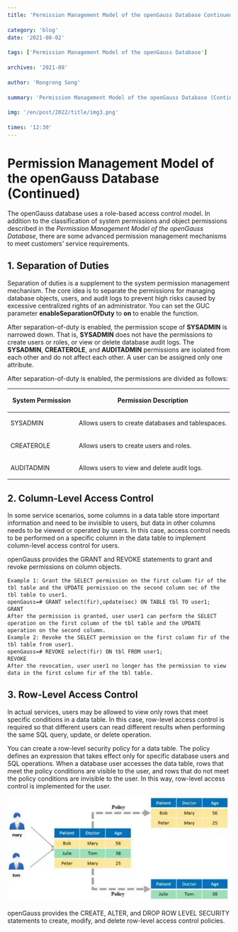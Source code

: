 ```yaml
---
title: 'Permission Management Model of the openGauss Database Continued'

category: 'blog'
date: '2021-08-02'

tags: ['Permission Management Model of the openGauss Database']

archives: '2021-08'

author: 'Rongrong Song'

summary: 'Permission Management Model of the openGauss Database (Continued)'

img: '/en/post/2022/title/img3.png'

times: '12:30'
---
```


# Permission Management Model of the openGauss Database \(Continued\)<a name="ZH-CN_TOPIC_0000001206306728"></a>

The openGauss database uses a role-based access control model. In addition to the classification of system permissions and object permissions described in the _Permission Management Model of the openGauss Database_, there are some advanced permission management mechanisms to meet customers' service requirements.

## **1. Separation of Duties**<a name="section57751193401"></a>

Separation of duties is a supplement to the system permission management mechanism. The core idea is to separate the permissions for managing database objects, users, and audit logs to prevent high risks caused by excessive centralized rights of an administrator. You can set the GUC parameter **enableSeparationOfDuty** to **on** to enable the function.

After separation-of-duty is enabled, the permission scope of **SYSADMIN** is narrowed down. That is, **SYSADMIN** does not have the permissions to create users or roles, or view or delete database audit logs. The **SYSADMIN**, **CREATEROLE**, and **AUDITADMIN** permissions are isolated from each other and do not affect each other. A user can be assigned only one attribute.

After separation-of-duty is enabled, the permissions are divided as follows:

<a name="table29155594218"></a>

<table><thead ><tr id="row736708220"><th class="cellrowborder"  width="30.7%" id="mcps1.1.3.1.1"><p id="p1336130132210"><a name="p1336130132210"></a><a name="p1336130132210"></a><strong id="b10361108226"><a name="b10361108226"></a><a name="b10361108226"></a>System Permission</strong></p>
</th>
<th class="cellrowborder"  width="69.3%" id="mcps1.1.3.1.2"><p id="p14369012229"><a name="p14369012229"></a><a name="p14369012229"></a><strong id="b1936807223"><a name="b1936807223"></a><a name="b1936807223"></a>Permission Description</strong></p>
</th>
</tr>
</thead>
<tbody><tr id="row436302221"><td class="cellrowborder"  width="30.7%" headers="mcps1.1.3.1.1 "><p id="p23614052219"><a name="p23614052219"></a><a name="p23614052219"></a>SYSADMIN</p>
</td>
<td class="cellrowborder"  width="69.3%" headers="mcps1.1.3.1.2 "><p id="p113610042219"><a name="p113610042219"></a><a name="p113610042219"></a>Allows users to create databases and tablespaces.</p>
</td>
</tr>
<tr id="row1436605221"><td class="cellrowborder"  width="30.7%" headers="mcps1.1.3.1.1 "><p id="p14368019227"><a name="p14368019227"></a><a name="p14368019227"></a>CREATEROLE</p>
</td>
<td class="cellrowborder"  width="69.3%" headers="mcps1.1.3.1.2 "><p id="p73615042217"><a name="p73615042217"></a><a name="p73615042217"></a>Allows users to create users and roles.</p>
</td>
</tr>
<tr id="row3363015227"><td class="cellrowborder"  width="30.7%" headers="mcps1.1.3.1.1 "><p id="p33615018229"><a name="p33615018229"></a><a name="p33615018229"></a>AUDITADMIN</p>
</td>
<td class="cellrowborder"  width="69.3%" headers="mcps1.1.3.1.2 "><p id="p136170102212"><a name="p136170102212"></a><a name="p136170102212"></a>Allows users to view and delete audit logs.</p>
</td>
</tr>
</tbody>
</table>

## **2. Column-Level Access Control**<a name="section1311981354110"></a>

In some service scenarios, some columns in a data table store important information and need to be invisible to users, but data in other columns needs to be viewed or operated by users. In this case, access control needs to be performed on a specific column in the data table to implement column-level access control for users.

openGauss provides the GRANT and REVOKE statements to grant and revoke permissions on column objects.

```
Example 1: Grant the SELECT permission on the first column fir of the tbl table and the UPDATE permission on the second column sec of the tbl table to user1.
openGauss=# GRANT select(fir),update(sec) ON TABLE tbl TO user1;
GRANT
After the permission is granted, user user1 can perform the SELECT operation on the first column of the tbl table and the UPDATE operation on the second column.
Example 2: Revoke the SELECT permission on the first column fir of the tbl table from user1.
openGauss=# REVOKE select(fir) ON tbl FROM user1;
REVOKE
After the revocation, user user1 no longer has the permission to view data in the first column fir of the tbl table.
```

## **3. Row-Level Access Control**<a name="section16840923124217"></a>

In actual services, users may be allowed to view only rows that meet specific conditions in a data table. In this case, row-level access control is required so that different users can read different results when performing the same SQL query, update, or delete operation.

You can create a row-level security policy for a data table. The policy defines an expression that takes effect only for specific database users and SQL operations. When a database user accesses the data table, rows that meet the policy conditions are visible to the user, and rows that do not meet the policy conditions are invisible to the user. In this way, row-level access control is implemented for the user.

![](./figures/zh-cn_image_0000001251894929.jpg)

openGauss provides the CREATE, ALTER, and DROP ROW LEVEL SECURITY statements to create, modify, and delete row-level access control policies.
